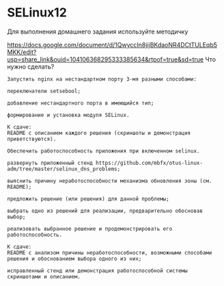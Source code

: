# SELinux12
Для выполнения домашнего задания используйте методичку

https://docs.google.com/document/d/1QwyccIn8jijBKdaoNR4DCtTULEqb5MKK/edit?usp=share_link&ouid=104106368295333385634&rtpof=true&sd=true
Что нужно сделать?

    Запустить nginx на нестандартном порту 3-мя разными способами:

    переключатели setsebool;
    
    добавление нестандартного порта в имеющийся тип;
    
    формирование и установка модуля SELinux.
    
    К сдаче:
    README с описанием каждого решения (скриншоты и демонстрация приветствуются).

    Обеспечить работоспособность приложения при включенном selinux.

    развернуть приложенный стенд https://github.com/mbfx/otus-linux-adm/tree/master/selinux_dns_problems;
    
    выяснить причину неработоспособности механизма обновления зоны (см. README);
    
    предложить решение (или решения) для данной проблемы;
    
    выбрать одно из решений для реализации, предварительно обосновав выбор;
    
    реализовать выбранное решение и продемонстрировать его работоспособность.
    
    К сдаче:
    README с анализом причины неработоспособности, возможными способами решения и обоснованием выбора одного из них;
    
    исправленный стенд или демонстрация работоспособной системы скриншотами и описанием.

